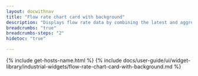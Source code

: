 ```yaml
---
layout: docwithnav
title: "Flow rate chart card with background"
description: "Displays flow rate data by combining the latest and aggregated values with the background image and optional simplified chart."
breadcrumbs: "true"
breadcrumbs-steps: "2"
hidetoc: "true"

---
```

{% include get-hosts-name.html %}
{% include docs/user-guide/ui/widget-library/industrial-widgets/flow-rate-chart-card-with-background.md %}
